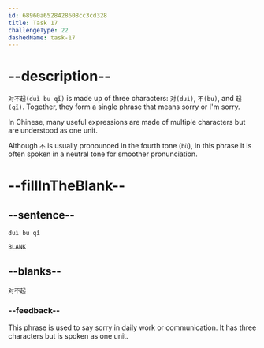 ```yaml
---
id: 68960a6528428608cc3cd328
title: Task 17
challengeType: 22
dashedName: task-17
---
```


<!-- (Audio) A：对不起 -->

# --description--

`对不起(duì bu qǐ)` is made up of three characters: `对(duì)`, `不(bu)`, and `起(qǐ)`. Together, they form a single phrase that means sorry or I'm sorry.

In Chinese, many useful expressions are made of multiple characters but are understood as one unit.

Although `不` is usually pronounced in the fourth tone (`bù`), in this phrase it is often spoken in a neutral tone for smoother pronunciation.

# --fillInTheBlank--

## --sentence--

`duì bu qǐ`  

`BLANK`

## --blanks--

`对不起`

### --feedback--

This phrase is used to say sorry in daily work or communication. It has three characters but is spoken as one unit.
